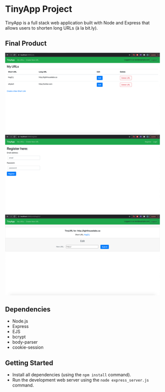 # TinyApp Project

TinyApp is a full stack web application built with Node and Express that allows users to shorten long URLs (à la bit.ly).

## Final Product

!["Screenshot of URLs page"](https://github.com/sabiat/tinyapp/blob/master/docs/urls-page.png?raw=true)
!["Screenshot of Register page"](https://github.com/sabiat/tinyapp/blob/master/docs/register-page.png?raw=true)
!["Screenshot of urls/:id page"](https://github.com/sabiat/tinyapp/blob/master/docs/urls:id%20page.png?raw=true)

## Dependencies

- Node.js
- Express
- EJS
- bcrypt
- body-parser
- cookie-session

## Getting Started

- Install all dependencies (using the `npm install` command).
- Run the development web server using the `node express_server.js` command.